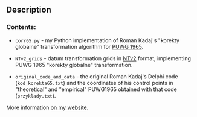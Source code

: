 ## Description

### Contents:

* ```corr65.py``` - my Python implementation of Roman Kadaj's "korekty globalne" transformation algorithm for [PUWG 1965](https://pl.wikipedia.org/wiki/Uk%C5%82ad_wsp%C3%B3%C5%82rz%C4%99dnych_1965).

* ```NTv2_grids``` - datum transformation grids in [NTv2](https://github.com/Esri/ntv2-file-routines/blob/master/README.md) format, implementing PUWG 1965 "korekty globalne" transformation.

* ```original_code_and_data``` - the original Roman Kadaj's Delphi code (```kod_korekta65.txt```) and the coordinates of his control points in "theoretical" and "empirical" PUWG1965 obtained with that code (```przyklady.txt```).

More information [on my website](http://sieczka.org/index.php?post/2016/05/19/Korekty-globalne-PUWG-1965-w-gridach-NTv2).
